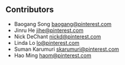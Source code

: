 Contributors
------------

* Baogang Song <baogang@pinterest.com>
* Jinru He <jihe@pinterest.com>
* Nick DeChant <nickd@pinterest.com>
* Linda Lo <lo@pinterest.com>
* Suman Karumuri <skarumuri@pinterest.com>
* Hao Ming <haom@pinterest.com>
